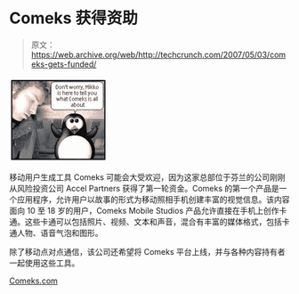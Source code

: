 # Comeks 获得资助

> 原文：<https://web.archive.org/web/http://techcrunch.com/2007/05/03/comeks-gets-funded/>

![comeks.JPG](img/95c06db7277a0e3f6c9e65747c2f9c30.png)

移动用户生成工具 Comeks 可能会大受欢迎，因为这家总部位于芬兰的公司刚刚从风险投资公司 Accel Partners 获得了第一轮资金。Comeks 的第一个产品是一个应用程序，允许用户以故事的形式为移动照相手机创建丰富的视觉信息。该内容面向 10 至 18 岁的用户，Comeks Mobile Studios 产品允许直接在手机上创作卡通。这些卡通可以包括照片、视频、文本和声音，混合有丰富的媒体格式，包括卡通人物、语音气泡和图形。

除了移动点对点通信，该公司还希望将 Comeks 平台上线，并与各种内容持有者一起使用这些工具。

[Comeks.com](https://web.archive.org/web/20201123200859/http://www.comeks.com/)